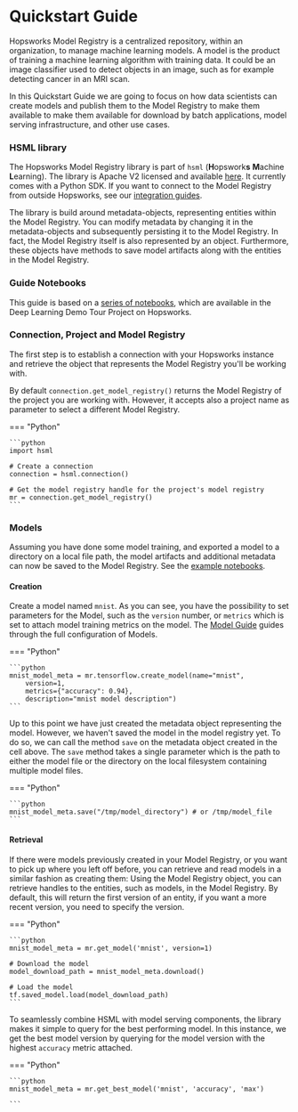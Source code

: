 # Quickstart Guide

Hopsworks Model Registry is a centralized repository, within an organization, to manage machine learning models. A model is the product of training a machine learning algorithm with training data. It could be an image classifier used to detect objects in an image, such as for example detecting cancer in an MRI scan.

In this Quickstart Guide we are going to focus on how data scientists can create models and publish them to the Model Registry to make them available to make them available for download by batch applications, model serving infrastructure, and other use cases.

### HSML library

The Hopsworks Model Registry library is part of `hsml` (**H**opswork**s** **M**achine **L**earning).
The library is Apache V2 licensed and available [here](https://github.com/logicalclocks/machine-learning-api). It currently comes with a Python SDK.
If you want to connect to the Model Registry from outside Hopsworks, see our [integration guides](setup.md).

The library is build around metadata-objects, representing entities within the Model Registry. You can modify metadata by changing it in the metadata-objects and subsequently persisting it to the Model Registry. In fact, the Model Registry itself is also represented by an object. Furthermore, these objects have methods to save model artifacts along with the entities in the Model Registry.

### Guide Notebooks

This guide is based on a [series of notebooks](https://github.com/logicalclocks/hops-examples/tree/master/notebooks/ml), which are available in the Deep Learning Demo Tour Project on Hopsworks.

### Connection, Project and Model Registry

The first step is to establish a connection with your Hopsworks instance and retrieve the object that represents the Model Registry you'll be working with.

By default `connection.get_model_registry()` returns the Model Registry of the project you are working with. However, it accepts also a project name as parameter to select a different Model Registry.

=== "Python"

    ```python
    import hsml

    # Create a connection
    connection = hsml.connection()

    # Get the model registry handle for the project's model registry
    mr = connection.get_model_registry()
    ```

### Models

Assuming you have done some model training, and exported a model to a directory on a local file path, the model artifacts and additional metadata can now be saved to the Model Registry. See the [example notebooks](https://github.com/logicalclocks/hops-examples/blob/master/notebooks/ml).

#### Creation

Create a model named `mnist`. As you can see, you have the possibility to set parameters for the Model, such as the `version` number, or `metrics` which is set to attach model training metrics on the model. The [Model Guide](generated/model.md) guides through the full configuration of Models.

=== "Python"

    ```python
    mnist_model_meta = mr.tensorflow.create_model(name="mnist",
        version=1,
        metrics={"accuracy": 0.94},
        description="mnist model description")
    ```

Up to this point we have just created the metadata object representing the model. However, we haven't saved the model in the model registry yet. To do so, we can call the method `save` on the metadata object created in the cell above.
The `save` method takes a single parameter which is the path to either the model file or the directory on the local filesystem containing multiple model files.

=== "Python"

    ```python
    mnist_model_meta.save("/tmp/model_directory") # or /tmp/model_file
    ```

#### Retrieval

If there were models previously created in your Model Registry, or you want to pick up where you left off before, you can retrieve and read models in a similar fashion as creating them:
Using the Model Registry object, you can retrieve handles to the entities, such as models, in the Model Registry. By default, this will return the first version of an entity, if you want a more recent version, you need to specify the version.

=== "Python"

    ```python
    mnist_model_meta = mr.get_model('mnist', version=1)

    # Download the model
    model_download_path = mnist_model_meta.download()

    # Load the model
    tf.saved_model.load(model_download_path)
    ```

To seamlessly combine HSML with model serving components, the library makes it simple to query for the best performing model. In this instance, we get the best model version by querying for the model version with the highest `accuracy` metric attached.

=== "Python"

    ```python
    mnist_model_meta = mr.get_best_model('mnist', 'accuracy', 'max')

    ```
